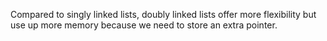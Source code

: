 Compared to singly linked lists, doubly linked lists offer more flexibility but use up more memory because we need to store an extra pointer.
